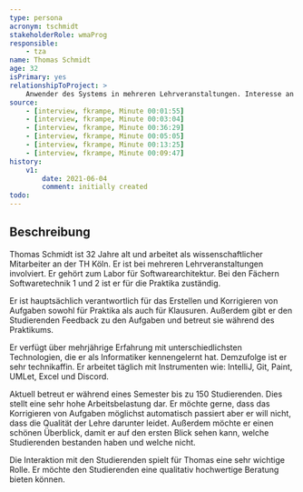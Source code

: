 ```yaml
---
type: persona
acronym: tschmidt
stakeholderRole: wmaProg
responsible: 
    - tza
name: Thomas Schmidt
age: 32 
isPrimary: yes
relationshipToProject: >
    Anwender des Systems in mehreren Lehrveranstaltungen. Interesse an der Individualisierung und automatischen Korrigieren der Aufgaben.
source:
    - [interview, fkrampe, Minute 00:01:55]
    - [interview, fkrampe, Minute 00:03:04]
    - [interview, fkrampe, Minute 00:36:29]
    - [interview, fkrampe, Minute 00:05:05]
    - [interview, fkrampe, Minute 00:13:25]
    - [interview, fkrampe, Minute 00:09:47]
history:
    v1:
        date: 2021-06-04
        comment: initially created
todo:
---
```


## Beschreibung

Thomas Schmidt ist 32 Jahre alt und arbeitet als wissenschaftlicher Mitarbeiter an der TH Köln.
Er ist bei mehreren Lehrveranstaltungen involviert. Er gehört zum Labor für Softwarearchitektur.
Bei den Fächern Softwaretechnik 1 und 2 ist er für die Praktika zuständig.

Er ist hauptsächlich verantwortlich für das Erstellen und Korrigieren von Aufgaben sowohl für Praktika als auch für Klausuren.
Außerdem gibt er den Studierenden Feedback zu den Aufgaben und betreut sie während des Praktikums. 

Er verfügt über mehrjährige Erfahrung mit unterschiedlichsten Technologien, die er als Informatiker kennengelernt hat.
Demzufolge ist er sehr technikaffin. Er arbeitet täglich mit Instrumenten wie: IntelliJ, Git, Paint, UMLet, Excel und Discord.

Aktuell betreut er während eines Semester bis zu 150 Studierenden. Dies stellt eine sehr hohe Arbeitsbelastung dar.
Er möchte gerne, dass das Korrigieren von Aufgaben möglichst automatisch passiert aber er will nicht, dass die Qualität der Lehre darunter leidet.
Außerdem möchte er einen schönen Überblick, damit er auf den ersten Blick sehen kann, welche Studierenden bestanden haben und welche nicht.

Die Interaktion mit den Studierenden spielt für Thomas eine sehr wichtige Rolle.
Er möchte den Studierenden eine qualitativ hochwertige Beratung bieten können. 

